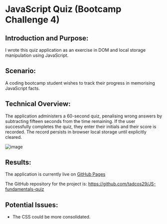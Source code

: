 # JavaScript Quiz (Bootcamp Challenge 4)

## Introduction and Purpose:

I wrote this quiz application as an exercise in DOM and local storage manipulation using JavaScript.

## Scenario:

A coding bootcamp student wishes to track their progress in memorising JavaScript facts.

## Technical Overview:

The application administers a 60-second quiz, penalising wrong answers by subtracting fifteen seconds from the time remaining. If the user successfully completes the quiz, they enter their initials and their score is recorded. The record persists in browser local storage until explicitly cleared.

![image](./assets/img/JavaScriptQuiz.gif)

## Results:

The application is currently live on [GitHub Pages](https://tadcos29.github.io/JS-fundamentals-quiz) 

The GitHub repository for the project is: https://github.com/tadcos29/JS-fundamentals-quiz

## Potential Issues:

* The CSS could be more consolidated.
